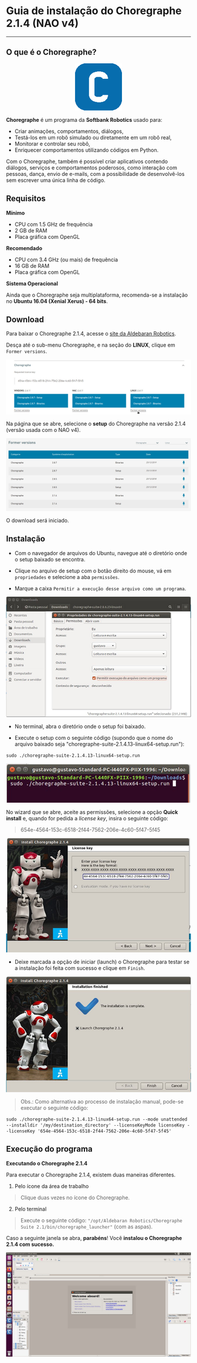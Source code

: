 # Guia de instalação do Choregraphe 2.1.4 (NAO v4)
---

## O que é o Choregraphe?

<div align=center>
<img src='../overrides/assets/icons/choregraphe.png'/>
</div>

**Choregraphe** é um programa da **Softbank Robotics** usado para:

- Criar animações, comportamentos, diálogos,
- Testá-los em um robô simulado ou diretamente em um robô real,
- Monitorar e controlar seu robô,
- Enriquecer comportamentos utilizando códigos em Python.

Com o Choregraphe, também é possível criar aplicativos contendo diálogos, serviços e comportamentos poderosos, como interação com pessoas, dança, envio de e-mails, com a possibilidade de desenvolvê-los sem escrever uma única linha de código.

## Requisitos

**Mínimo**

- CPU com 1.5 GHz de frequência
- 2 GB de RAM
- Placa gráfica com OpenGL

**Recomendado**

- CPU com 3.4 GHz (ou mais) de frequência
- 16 GB de RAM
- Placa gráfica com OpenGL

**Sistema Operacional**

Ainda que o Choregraphe seja multiplataforma, recomenda-se a instalação no **Ubuntu 16.04 (Xenial Xerus) - 64 bits**.

## Download

Para baixar o Choregraphe 2.1.4, acesse o [site da Aldebaran Robotics](https://www.aldebaran.com/en/support/nao-6/downloads-softwares).

Desça até o sub-menu Choregraphe, e na seção do **LINUX**, clique em `Former versions`.

<div align=center>
<img src='../overrides/assets/images/choregraphe_v4-1.jpeg'>
</div>

Na página que se abre, selecione o **setup** do Choregraphe na versão 2.1.4 (versão usada com o NAO v4).

<div align=center>
<img src='../overrides/assets/images/choregraphe_v4-2.jpg'>
</div>

O download será iniciado.

## Instalação

- Com o navegador de arquivos do Ubuntu, navegue até o diretório onde o setup baixado se encontra.

- Clique no arquivo de setup com o botão direito do mouse, vá em `propriedades` e selecione a aba `permissões`.

- Marque a caixa `Permitir a execução desse arquivo como um programa`.

<div align=center>
<img src='../overrides/assets/images/choregraphe_v4-3.jpg'>
</div>

- No terminal, abra o diretório onde o setup foi baixado.

- Execute o setup com o seguinte código (supondo que o nome do arquivo baixado seja "choregraphe-suite-2.1.4.13-linux64-setup.run"):

```
sudo ./choregraphe-suite-2.1.4.13-linux64-setup.run
```
<div align=center>
<img src='../overrides/assets/images/choregraphe_v4-4.jpg'>
</div>

No wizard que se abre, aceite as permissões, selecione a opção **Quick install** e, quando for pedida a _license key_, insira o seguinte código:

> 654e-4564-153c-6518-2f44-7562-206e-4c60-5f47-5f45

<div align=center>
<img src='../overrides/assets/images/choregraphe_v4-5.jpg'>
</div>

- Deixe marcada a opção de iniciar (launch) o Choregraphe para testar se a instalação foi feita com sucesso e clique em `Finish`.

<div align=center>
<img src='../overrides/assets/images/choregraphe_v4-6.jpg'>
</div>

> Obs.: Como alternativa ao processo de instalação manual, pode-se executar o seguinte código:

```
sudo ./choregraphe-suite-2.1.4.13-linux64-setup.run --mode unattended --installdir '/my/destination_directory' --licenseKeyMode licenseKey --licenseKey '654e-4564-153c-6518-2f44-7562-206e-4c60-5f47-5f45'
```

## Execução do programa

**Executando o Choregraphe 2.1.4** 

Para executar o Choregraphe 2.1.4, existem duas maneiras diferentes.

1. Pelo ícone da área de trabalho

> Clique duas vezes no ícone do Choregraphe.

2. Pelo terminal

> Execute o seguinte código: `"/opt/Aldebaran Robotics/Choregraphe Suite 2.1/bin/choregraphe_launcher"` (com as aspas).

Caso a seguinte janela se abra, **parabéns**! Você **instalou o Choregraphe 2.1.4 com sucesso.**

<div align=center>
<img src='../overrides/assets/images/choregraphe_v4-7.jpg'>
</div>